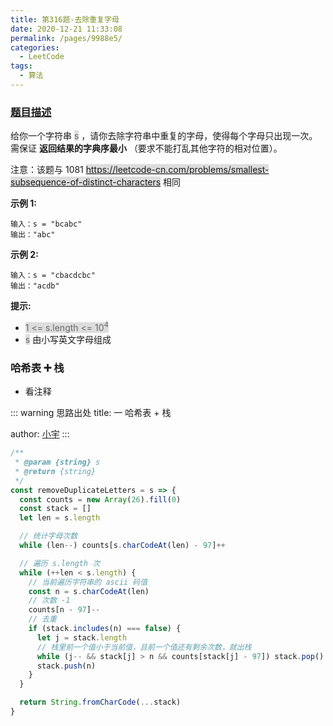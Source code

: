 ```yaml
---
title: 第316题-去除重复字母
date: 2020-12-21 11:33:08
permalink: /pages/9988e5/
categories:
  - LeetCode
tags:
  - 算法
---
```


### [题目描述](https://leetcode-cn.com/problems/remove-duplicate-letters/)

给你一个字符串 <span style="background: #ddd; color: #666;">s</span> ，请你去除字符串中重复的字母，使得每个字母只出现一次。需保证 **返回结果的字典序最小** （要求不能打乱其他字符的相对位置）。

注意：该题与 1081 <span style="background: #ddd; color: #666;">https://leetcode-cn.com/problems/smallest-subsequence-of-distinct-characters</span> 相同

<!-- more -->

**示例 1:**

```
输入：s = "bcabc"
输出："abc"
```

**示例 2:**

```
输入：s = "cbacdcbc"
输出："acdb"
```

**提示:**

- <span style="background: #ddd; color: #666;">1 <= s.length <= 10<sup>4</sup></span>
- <span style="background: #ddd; color: #666;">s</span> 由小写英文字母组成

### 哈希表 ➕ 栈

- 看注释

::: warning 思路出处
title: 一 哈希表 + 栈

author: [小宇](https://leetcode-cn.com/problems/remove-duplicate-letters/solution/ha-xi-biao-shu-zu-zhan-5xing-dai-ma-2jie-ttcd/)
:::

```JavaScript
/**
 * @param {string} s
 * @return {string}
 */
const removeDuplicateLetters = s => {
  const counts = new Array(26).fill(0)
  const stack = []
  let len = s.length

  // 统计字母次数
  while (len--) counts[s.charCodeAt(len) - 97]++

  // 遍历 s.length 次
  while (++len < s.length) {
    // 当前遍历字符串的 ascii 码值
    const n = s.charCodeAt(len)
    // 次数 -1
    counts[n - 97]--
    // 去重
    if (stack.includes(n) === false) {
      let j = stack.length
      // 栈里前一个值小于当前值，且前一个值还有剩余次数，就出栈
      while (j-- && stack[j] > n && counts[stack[j] - 97]) stack.pop()
      stack.push(n)
    }
  }

  return String.fromCharCode(...stack)
}
```
